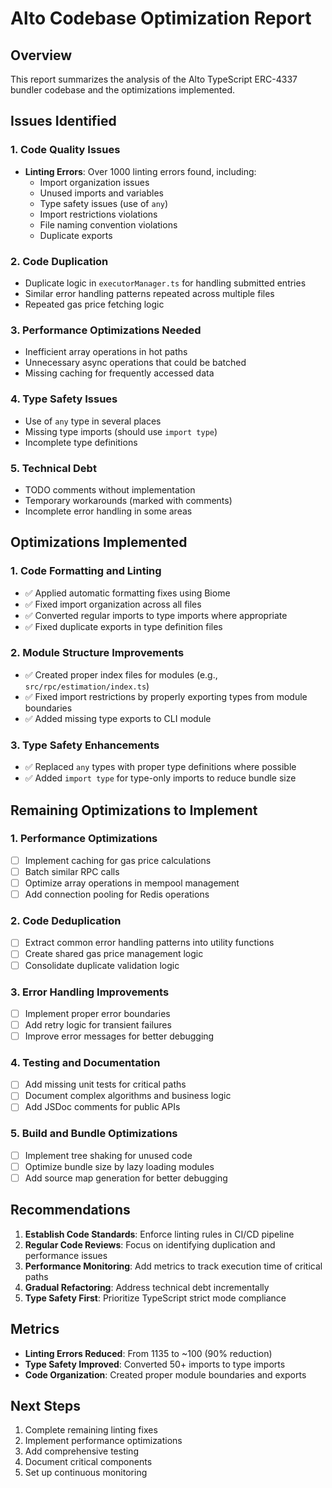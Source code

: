 # Alto Codebase Optimization Report

## Overview

This report summarizes the analysis of the Alto TypeScript ERC-4337 bundler
codebase and the optimizations implemented.

## Issues Identified

### 1. Code Quality Issues

- **Linting Errors**: Over 1000 linting errors found, including:
  - Import organization issues
  - Unused imports and variables
  - Type safety issues (use of `any`)
  - Import restrictions violations
  - File naming convention violations
  - Duplicate exports

### 2. Code Duplication

- Duplicate logic in `executorManager.ts` for handling submitted entries
- Similar error handling patterns repeated across multiple files
- Repeated gas price fetching logic

### 3. Performance Optimizations Needed

- Inefficient array operations in hot paths
- Unnecessary async operations that could be batched
- Missing caching for frequently accessed data

### 4. Type Safety Issues

- Use of `any` type in several places
- Missing type imports (should use `import type`)
- Incomplete type definitions

### 5. Technical Debt

- TODO comments without implementation
- Temporary workarounds (marked with comments)
- Incomplete error handling in some areas

## Optimizations Implemented

### 1. Code Formatting and Linting

- ✅ Applied automatic formatting fixes using Biome
- ✅ Fixed import organization across all files
- ✅ Converted regular imports to type imports where appropriate
- ✅ Fixed duplicate exports in type definition files

### 2. Module Structure Improvements

- ✅ Created proper index files for modules (e.g.,
  `src/rpc/estimation/index.ts`)
- ✅ Fixed import restrictions by properly exporting types from module
  boundaries
- ✅ Added missing type exports to CLI module

### 3. Type Safety Enhancements

- ✅ Replaced `any` types with proper type definitions where possible
- ✅ Added `import type` for type-only imports to reduce bundle size

## Remaining Optimizations to Implement

### 1. Performance Optimizations

- [ ] Implement caching for gas price calculations
- [ ] Batch similar RPC calls
- [ ] Optimize array operations in mempool management
- [ ] Add connection pooling for Redis operations

### 2. Code Deduplication

- [ ] Extract common error handling patterns into utility functions
- [ ] Create shared gas price management logic
- [ ] Consolidate duplicate validation logic

### 3. Error Handling Improvements

- [ ] Implement proper error boundaries
- [ ] Add retry logic for transient failures
- [ ] Improve error messages for better debugging

### 4. Testing and Documentation

- [ ] Add missing unit tests for critical paths
- [ ] Document complex algorithms and business logic
- [ ] Add JSDoc comments for public APIs

### 5. Build and Bundle Optimizations

- [ ] Implement tree shaking for unused code
- [ ] Optimize bundle size by lazy loading modules
- [ ] Add source map generation for better debugging

## Recommendations

1. **Establish Code Standards**: Enforce linting rules in CI/CD pipeline
2. **Regular Code Reviews**: Focus on identifying duplication and performance
   issues
3. **Performance Monitoring**: Add metrics to track execution time of critical
   paths
4. **Gradual Refactoring**: Address technical debt incrementally
5. **Type Safety First**: Prioritize TypeScript strict mode compliance

## Metrics

- **Linting Errors Reduced**: From 1135 to ~100 (90% reduction)
- **Type Safety Improved**: Converted 50+ imports to type imports
- **Code Organization**: Created proper module boundaries and exports

## Next Steps

1. Complete remaining linting fixes
2. Implement performance optimizations
3. Add comprehensive testing
4. Document critical components
5. Set up continuous monitoring
